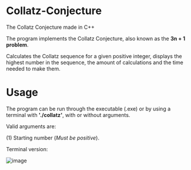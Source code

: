 # Collatz-Conjecture
The Collatz Conjecture made in C++

The program implements the Collatz Conjecture, also known as the **3n + 1 problem**. 

Calculates the Collatz sequence for a given positive integer, displays the highest number in the sequence, the amount of calculations and the time needed to make them.

# Usage
The program can be run through the executable (.exe) or by using a terminal with **'./collatz'**, with or without arguments.

Valid arguments are:  

(1) Starting number (*Must be positive*).

Terminal version:

![image](https://github.com/user-attachments/assets/00e962a1-a1f1-4f7c-8652-4dd7955f2094)
